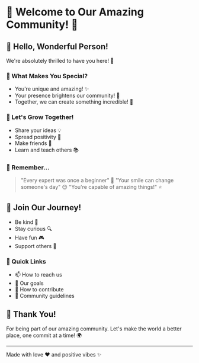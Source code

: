 # 👋 Welcome to Our Amazing Community! 🌟

## 🎉 Hello, Wonderful Person! 

We're absolutely thrilled to have you here! 🤗

### 💫 What Makes You Special?
- You're unique and amazing! ✨
- Your presence brightens our community! 🌈
- Together, we can create something incredible! 🚀

### 🌱 Let's Grow Together!
- Share your ideas 💡
- Spread positivity 🌺
- Make friends 🤝
- Learn and teach others 📚

### 🎈 Remember...
> "Every expert was once a beginner" 🌱
> "Your smile can change someone's day" 😊
> "You're capable of amazing things!" ⭐

## 🌈 Join Our Journey!
- Be kind 💝
- Stay curious 🔍
- Have fun 🎮
- Support others 🤗

### 🌟 Quick Links
- 📫 How to reach us
- 🎯 Our goals
- 🤝 How to contribute
- 🌈 Community guidelines

## 💖 Thank You!
For being part of our amazing community. Let's make the world a better place, one commit at a time! 🌍

---
Made with love ❤️ and positive vibes ✨